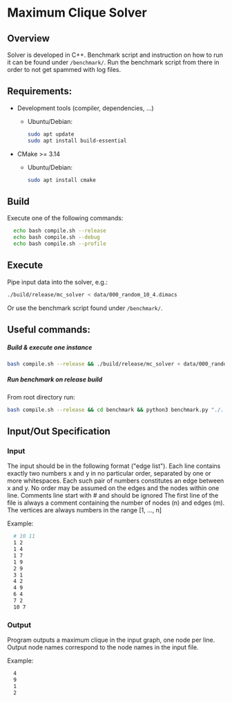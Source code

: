 # Maximum Clique Solver
## Overview

Solver is developed in C++. Benchmark script and instruction on how to run it can be found under `/benchmark/`. Run the benchmark script from there in order to not get spammed with log files.

## Requirements:

- Development tools (compiler, dependencies, ...)

  - Ubuntu/Debian:
    ```bash
    sudo apt update
    sudo apt install build-essential
    ```

- CMake >= 3.14

  - Ubuntu/Debian:
    ```bash
    sudo apt install cmake
    ```

## Build

Execute one of the following commands:
```bash
  echo bash compile.sh --release
  echo bash compile.sh --debug
  echo bash compile.sh --profile
```

## Execute

Pipe input data into the solver, e.g.:
```bash
./build/release/mc_solver < data/000_random_10_4.dimacs
```

Or use the benchmark script found under `/benchmark/`.

## Useful commands:

##### Build & execute one instance
```bash
bash compile.sh --release && ./build/release/mc_solver < data/000_random_10_4.dimacs
```

##### Run benchmark on release build
From root directory run:
```bash
bash compile.sh --release && cd benchmark && python3 benchmark.py "./../build/release/mc_solver" && cd ..
```

## Input/Out Specification
### Input

The input should be in the following format ("edge list").
Each line contains exactly two numbers x and y in no particular order, separated by one or more whitespaces.
Each such pair of numbers constitutes an edge between x and y.
No order may be assumed on the edges and the nodes within one line.
Comments line start with # and should be ignored
The first line of the file is always a comment containing the number of nodes (n) and edges (m). The vertices are always numbers in the range [1, ..., n]

Example:
```bash
  # 10 11
  1 2
  1 4
  1 7
  1 9
  2 9
  3 1
  4 2
  4 9
  6 4
  7 2
  10 7
```
### Output

Program outputs a maximum clique in the input graph, one node per line.
Output node names correspond to the node names in the input file.

Example:
```bash
  4
  9
  1
  2
```